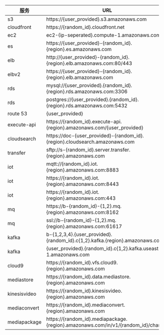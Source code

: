 | 服务                                  | URL |
|-------------|--------|
| s3 | https://{user_provided}.s3.amazonaws.com |
| cloudfront | https://{random_id}.cloudfront.net |
| ec2 | ec2-{ip-seperated}.compute-1.amazonaws.com |
| es | https://{user_provided}-{random_id}.{region}.es.amazonaws.com |
| elb |	http://{user_provided}-{random_id}.{region}.elb.amazonaws.com:80/443 |
| elbv2 | https://{user_provided}-{random_id}.{region}.elb.amazonaws.com |
| rds | mysql://{user_provided}.{random_id}.{region}.rds.amazonaws.com:3306 |
| rds | postgres://{user_provided}.{random_id}.{region}.rds.amazonaws.com:5432 |
| route 53 | {user_provided} |
| execute-api | https://{random_id}.execute-api.{region}.amazonaws.com/{user_provided} |
| cloudsearch | https://doc-{user_provided}-{random_id}.{region}.cloudsearch.amazonaws.com |
| transfer | sftp://s-{random_id}.server.transfer.{region}.amazonaws.com |
| iot | mqtt://{random_id}.iot.{region}.amazonaws.com:8883 |
| iot | https://{random_id}.iot.{region}.amazonaws.com:8443 |
| iot | https://{random_id}.iot.{region}.amazonaws.com:443 |
| mq | https://b-{random_id}-{1,2}.mq.{region}.amazonaws.com:8162 |
| mq | ssl://b-{random_id}-{1,2}.mq.{region}.amazonaws.com:61617 |
| kafka | b-{1,2,3,4}.{user_provided}.{random_id}.c{1,2}.kafka.{region}.amazonaws.com |
| kafka | {user_provided}.{random_id}.c{1,2}.kafka.useast-1.amazonaws.com |
| cloud9 | https://{random_id}.vfs.cloud9.{region}.amazonaws.com |
| mediastore | https://{random_id}.data.mediastore.{region}.amazonaws.com |
| kinesisvideo | https://{random_id}.kinesisvideo.{region}.amazonaws.com |
| mediaconvert | https://{random_id}.mediaconvert.{region}.amazonaws.com |
| mediapackage | https://{random_id}.mediapackage.{region}.amazonaws.com/in/v1/{random_id}/channel |